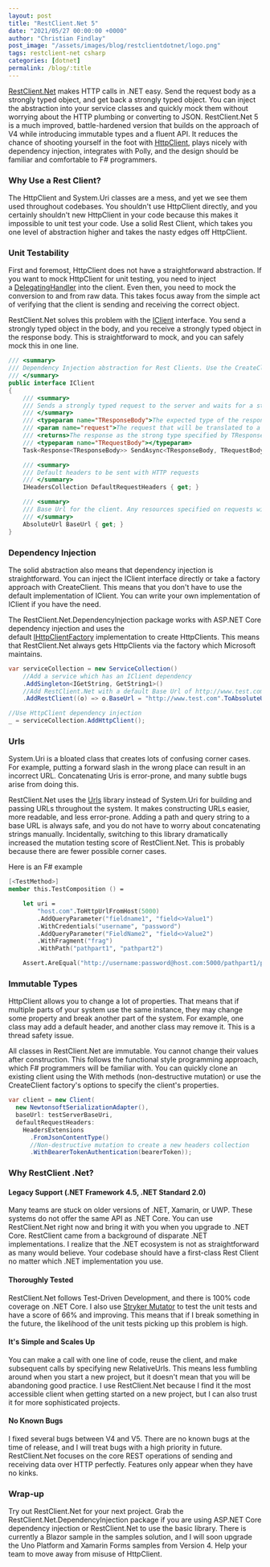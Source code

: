 ```yaml
---
layout: post
title: "RestClient.Net 5"
date: "2021/05/27 00:00:00 +0000"
author: "Christian Findlay"
post_image: "/assets/images/blog/restclientdotnet/logo.png"
tags: restclient-net csharp
categories: [dotnet]
permalink: /blog/:title
---
```


[RestClient.Net](https://github.com/MelbourneDeveloper/RestClient.Net) makes HTTP calls in .NET easy. Send the request body as a strongly typed object, and get back a strongly typed object. You can inject the abstraction into your service classes and quickly mock them without worrying about the HTTP plumbing or converting to JSON. RestClient.Net 5 is a much improved, battle-hardened version that builds on the approach of V4 while introducing immutable types and a fluent API. It reduces the chance of shooting yourself in the foot with [HttpClient](https://docs.microsoft.com/en-us/dotnet/api/system.net.http.httpclient?view=net-5.0), plays nicely with dependency injection, integrates with Polly, and the design should be familiar and comfortable to F# programmers.

### Why Use a Rest Client?

The HttpClient and System.Uri classes are a mess, and yet we see them used throughout codebases. You shouldn't use HttpClient directly, and you certainly shouldn't new HttpClient in your code because this makes it impossible to unit test your code. Use a solid Rest Client, which takes you one level of abstraction higher and takes the nasty edges off HttpClient.

### Unit Testability

First and foremost, HttpClient does not have a straightforward abstraction. If you want to mock HttpClient for unit testing, you need to inject a [DelegatingHandler](https://docs.microsoft.com/en-us/dotnet/api/system.net.http.delegatinghandler?view=net-5.0) into the client. Even then, you need to mock the conversion to and from raw data. This takes focus away from the simple act of verifying that the client is sending and receiving the correct object. 

RestClient.Net solves this problem with the [IClient](https://github.com/MelbourneDeveloper/RestClient.Net/blob/e24d8a2d49fb06fa8d8a1aea69d5df3f587145bd/src/RestClient.Net.Abstractions/IClient.cs#L9) interface. You send a strongly typed object in the body, and you receive a strongly typed object in the response body. This is straightforward to mock, and you can safely mock this in one line.

```csharp
/// <summary>
/// Dependency Injection abstraction for Rest Clients. Use the CreateClient delegate to create an IClient when more than one is needed for an application.
/// </summary>
public interface IClient
{
    /// <summary>
    /// Sends a strongly typed request to the server and waits for a strongly typed response
    /// </summary>
    /// <typeparam name="TResponseBody">The expected type of the response body</typeparam>
    /// <param name="request">The request that will be translated to a HTTP request</param>
    /// <returns>The response as the strong type specified by TResponseBody /></returns>
    /// <typeparam name="TRequestBody"></typeparam>
    Task<Response<TResponseBody>> SendAsync<TResponseBody, TRequestBody>(IRequest<TRequestBody> request);

    /// <summary>
    /// Default headers to be sent with HTTP requests
    /// </summary>
    IHeadersCollection DefaultRequestHeaders { get; }

    /// <summary>
    /// Base Url for the client. Any resources specified on requests will be relative to this.
    /// </summary>
    AbsoluteUrl BaseUrl { get; }
}
```

### Dependency Injection

The solid abstraction also means that dependency injection is straightforward. You can inject the IClient interface directly or take a factory approach with CreateClient. This means that you don't have to use the default implementation of IClient. You can write your own implementation of IClient if you have the need.

The RestClient.Net.DependencyInjection package works with ASP.NET Core dependency injection and uses the default [IHttpClientFactory](https://docs.microsoft.com/en-us/dotnet/architecture/microservices/implement-resilient-applications/use-httpclientfactory-to-implement-resilient-http-requests) implementation to create HttpClients. This means that RestClient.Net always gets HttpClients via the factory which Microsoft maintains.

```csharp
var serviceCollection = new ServiceCollection()
    //Add a service which has an IClient dependency
    .AddSingleton<IGetString, GetString1>()
    //Add RestClient.Net with a default Base Url of http://www.test.com
    .AddRestClient((o) => o.BaseUrl = "http://www.test.com".ToAbsoluteUrl());

//Use HttpClient dependency injection
_ = serviceCollection.AddHttpClient();
```

### Urls

System.Uri is a bloated class that creates lots of confusing corner cases. For example, putting a forward slash in the wrong place can result in an incorrect URL. Concatenating Uris is error-prone, and many subtle bugs arise from doing this.

RestClient.Net uses the [Urls](https://github.com/MelbourneDeveloper/Urls) library instead of System.Uri for building and passing URLs throughout the system. It makes constructing URLs easier, more readable, and less error-prone. Adding a path and query string to a base URL is always safe, and you do not have to worry about concatenating strings manually. Incidentally, switching to this library dramatically increased the mutation testing score of RestClient.Net. This is probably because there are fewer possible corner cases.

Here is an F# example
```fsharp
[<TestMethod>]
member this.TestComposition () =

    let uri =
        "host.com".ToHttpUrlFromHost(5000)
        .AddQueryParameter("fieldname1", "field<>Value1")
        .WithCredentials("username", "password")
        .AddQueryParameter("FieldName2", "field<>Value2")
        .WithFragment("frag")
        .WithPath("pathpart1", "pathpart2")

    Assert.AreEqual("http://username:password@host.com:5000/pathpart1/pathpart2?fieldname1=field%3C%3EValue1&FieldName2=field%3C%3EValue2#frag",uri.ToString());
```

### Immutable Types

HttpClient allows you to change a lot of properties. That means that if multiple parts of your system use the same instance, they may change some property and break another part of the system. For example, one class may add a default header, and another class may remove it. This is a thread safety issue.

All classes in RestClient.Net are immutable. You cannot change their values after construction. This follows the functional style programming approach, which F# programmers will be familiar with. You can quickly clone an existing client using the With methods (non-destructive mutation) or use the CreateClient factory's options to specify the client's properties. 

```csharp
var client = new Client(
  new NewtonsoftSerializationAdapter(),
  baseUrl: testServerBaseUri,
  defaultRequestHeaders: 
    HeadersExtensions
      .FromJsonContentType()
      //Non-destructive mutation to create a new headers collection
      .WithBearerTokenAuthentication(bearerToken));
```

### Why RestClient .Net?

#### Legacy Support (.NET Framework 4.5, .NET Standard 2.0)

Many teams are stuck on older versions of .NET, Xamarin, or UWP. These systems do not offer the same API as .NET Core. You can use RestClient.Net right now and bring it with you when you upgrade to .NET Core. RestClient came from a background of disparate .NET implementations. I realize that the .NET ecosystem is not as straightforward as many would believe. Your codebase should have a first-class Rest Client no matter which .NET implementation you use.

#### Thoroughly Tested

RestClient.Net follows Test-Driven Development, and there is 100% code coverage on .NET Core. I also use [Stryker Mutator](https://stryker-mutator.io/) to test the unit tests and have a score of 66% and improving. This means that if I break something in the future, the likelihood of the unit tests picking up this problem is high.

#### It's Simple and Scales Up

You can make a call with one line of code, reuse the client, and make subsequent calls by specifying new RelativeUrls. This means less fumbling around when you start a new project, but it doesn't mean that you will be abandoning good practice. I use RestClient.Net because I find it the most accessible client when getting started on a new project, but I can also trust it for more sophisticated projects.

#### No Known Bugs

I fixed several bugs between V4 and V5. There are no known bugs at the time of release, and I will treat bugs with a high priority in future. RestClient.Net focuses on the core REST operations of sending and receiving data over HTTP perfectly. Features only appear when they have no kinks.

### Wrap-up

Try out RestClient.Net for your next project. Grab the RestClient.Net.DependencyInjection package if you are using ASP.NET Core dependency injection or RestClient.Net to use the basic library. There is currently a Blazor sample in the samples solution, and I will soon upgrade the Uno Platform and Xamarin Forms samples from Version 4. Help your team to move away from misuse of HttpClient.

